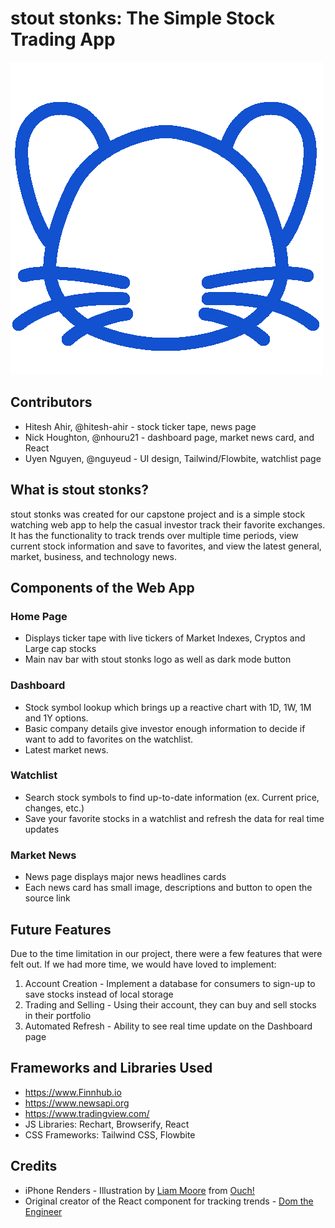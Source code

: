 # stout stonks: The Simple Stock Trading App
![Logo](/public/images/logo-blue.png "stout stonks logo")

## Contributors
* Hitesh Ahir, @hitesh-ahir - stock ticker tape, news page
* Nick Houghton, @nhouru21 - dashboard page, market news card, and React
* Uyen Nguyen, @nguyeud - UI design, Tailwind/Flowbite, watchlist page

## What is stout stonks?
stout stonks was created for our capstone project and is a simple stock watching web app to help the casual investor track their favorite exchanges. It has the functionality to track trends over multiple time periods, view current stock information and save to favorites, and view the latest general, market, business, and technology news.

## Components of the Web App
### Home Page
* Displays ticker tape with live tickers of Market Indexes, Cryptos and Large cap stocks​
* Main nav bar with stout stonks logo as well as dark mode button ​

### Dashboard
* Stock symbol lookup which brings up a reactive chart with 1D, 1W, 1M and 1Y options. ​
* Basic company details give investor enough information to decide if want to add to favorites on the watchlist.​
* Latest market news.​

### Watchlist
* Search stock symbols to find up-to-date information (ex. Current price, changes, etc.)​
* Save your favorite stocks in a watchlist and refresh the data for real time updates​

### Market News
* News page displays major news headlines cards ​
* Each news card has small image, descriptions and button to open the source link​

## Future Features
Due to the time limitation in our project, there were a few features that were felt out. If we had more time, we would have loved to implement: 
1. Account Creation - Implement a database for consumers to sign-up to save stocks instead of local storage
2. Trading and Selling - Using their account, they can buy and sell stocks in their portfolio
3. Automated Refresh - Ability to see real time update on the Dashboard page

## Frameworks and Libraries Used
* https://www.Finnhub.io
* https://www.newsapi.org
* https://www.tradingview.com/
* JS Libraries: Rechart, Browserify, React
* CSS Frameworks: Tailwind CSS, Flowbite

## Credits
* iPhone Renders - Illustration by <a href="https://icons8.com/illustrations/author/GrbQqWBEhaDS">Liam Moore</a> from <a href="https://icons8.com/illustrations">Ouch!</a>
* Original creator of the React component for tracking trends - [Dom the Engineer](https://www.youtube.com/channel/UCPoHCHX-RCL8MzlOIJ7l9Nw/videos)
